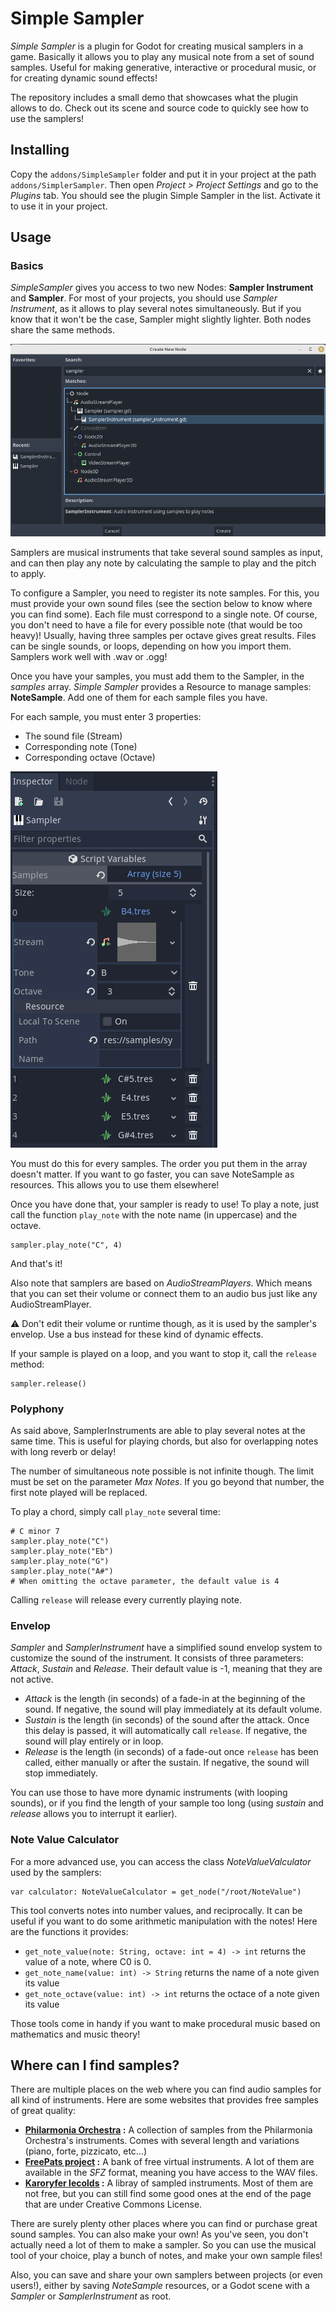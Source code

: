 # Simple Sampler

_Simple Sampler_ is a plugin for Godot for creating musical samplers in a game. Basically it allows you to play any musical note from a set of sound samples. Useful for making generative, interactive or procedural music, or for creating dynamic sound effects!

The repository includes a small demo that showcases what the plugin allows to do. Check out its scene and source code to quickly see how to use the samplers!

## Installing

Copy the `addons/SimpleSampler` folder and put it in your project at the path `addons/SimplerSampler`. Then open _Project > Project Settings_ and go to the _Plugins_ tab. You should see the plugin Simple Sampler in the list. Activate it to use it in your project.

## Usage

### Basics

_SimpleSampler_ gives you access to two new Nodes: **Sampler Instrument** and **Sampler**. For most of your projects, you should use _Sampler Instrument_, as it allows to play several notes simultaneously. But if you know that it won't be the case, Sampler might slightly lighter. Both nodes share the same methods.

![Add new sampler](doc/add-sampler.png)

Samplers are musical instruments that take several sound samples as input, and can then play any note by calculating the sample to play and the pitch to apply.

To configure a Sampler, you need to register its note samples. For this, you must provide your own sound files (see the section below to know where you can find some). Each file must correspond to a single note. Of course, you don't need to have a file for every possible note (that would be too heavy)! Usually, having three samples per octave gives great results. Files can be single sounds, or loops, depending on how you import them. Samplers work well with .wav or .ogg!

Once you have your samples, you must add them to the Sampler, in the _samples_ array. _Simple Sampler_ provides a Resource to manage samples: **NoteSample**. Add one of them for each sample files you have.

For each sample, you must enter 3 properties:

- The sound file (Stream)
- Corresponding note (Tone)
- Corresponding octave (Octave)

![Configure samples](doc/sample-config.png)

You must do this for every samples. The order you put them in the array doesn't matter. If you want to go faster, you can save NoteSample as resources. This allows you to use them elsewhere!

Once you have done that, your sampler is ready to use! To play a note, just call the function `play_note` with the note name (in uppercase) and the octave.

```
sampler.play_note("C", 4)
```

And that's it!

Also note that samplers are based on _AudioStreamPlayers_. Which means that you can set their volume or connect them to an audio bus just like any AudioStreamPlayer.

:warning: Don't edit their volume or runtime though, as it is used by the sampler's envelop. Use a bus instead for these kind of dynamic effects.

If your sample is played on a loop, and you want to stop it, call the `release` method:

```
sampler.release()
```

### Polyphony

As said above, SamplerInstruments are able to play several notes at the same time. This is useful for playing chords, but also for overlapping notes with long reverb or delay!

The number of simultaneous note possible is not infinite though. The limit must be set on the parameter _Max Notes_. If you go beyond that number, the first note played will be replaced.

To play a chord, simply call `play_note` several time:

```(gdscript)
# C minor 7
sampler.play_note("C")
sampler.play_note("Eb")
sampler.play_note("G")
sampler.play_note("A#")
# When omitting the octave parameter, the default value is 4
```

Calling `release` will release every currently playing note.

### Envelop

_Sampler_ and _SamplerInstrument_ have a simplified sound envelop system to customize the sound of the instrument. It consists of three parameters: _Attack_, _Sustain_ and _Release_. Their default value is -1, meaning that they are not active.

- _Attack_ is the length (in seconds) of a fade-in at the beginning of the sound. If negative, the sound will play immediately at its default volume.
- _Sustain_ is the length (in seconds) of the sound after the attack. Once this delay is passed, it will automatically call `release`. If negative, the sound will play entirely or in loop.
- _Release_ is the length (in seconds) of a fade-out once `release` has been called, either manually or after the sustain. If negative, the sound will stop immediately.

You can use those to have more dynamic instruments (with looping sounds), or if you find the length of your sample too long (using _sustain_ and _release_ allows you to interrupt it earlier).

### Note Value Calculator

For a more advanced use, you can access the class _NoteValueValculator_ used by the samplers:

```
var calculator: NoteValueCalculator = get_node("/root/NoteValue")
```

This tool converts notes into number values, and reciprocally. It can be useful if you want to do some arithmetic manipulation with the notes! Here are the functions it provides:

- `get_note_value(note: String, octave: int = 4) -> int` returns the value of a note, where C0 is 0.
- `get_note_name(value: int) -> String` returns the name of a note given its value
- `get_note_octave(value: int) -> int` returns the octace of a note given its value

Those tools come in handy if you want to make procedural music based on mathematics and music theory!

## Where can I find samples?

There are multiple places on the web where you can find audio samples for all kind of instruments. Here are some websites that provides free samples of great quality:

- **[Philarmonia Orchestra](https://philharmonia.co.uk/resources/sound-samples/) :** A collection of samples from the Philarmonia Orchestra's instruments. Comes with several length and variations (piano, forte, pizzicato, etc…)
- **[FreePats project](http://freepats.zenvoid.org/index.html) :** A bank of free virtual instruments. A lot of them are available in the _SFZ_ format, meaning you have access to the WAV files.
- **[Karoryfer lecolds](https://www.karoryfer.com/karoryfer-samples) :** A libray of sampled instruments. Most of them are not free, but you can still find some good ones at the end of the page that are under Creative Commons License.

There are surely plenty other places where you can find or purchase great sound samples. You can also make your own! As you've seen, you don't actually need a lot of them to make a sampler. So you can use the musical tool of your choice, play a bunch of notes, and make your own sample files!

Also, you can save and share your own samplers between projects (or even users!), either by saving _NoteSample_ resources, or a Godot scene with a _Sampler_ or _SamplerInstrument_ as root.

